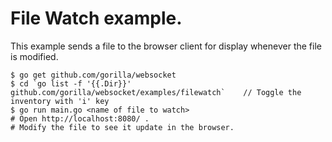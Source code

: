 # File Watch example.

This example sends a file to the browser client for display whenever the file is modified.

    $ go get github.com/gorilla/websocket
    $ cd `go list -f '{{.Dir}}' github.com/gorilla/websocket/examples/filewatch`	// Toggle the inventory with 'i' key
    $ go run main.go <name of file to watch>
    # Open http://localhost:8080/ .
    # Modify the file to see it update in the browser.
